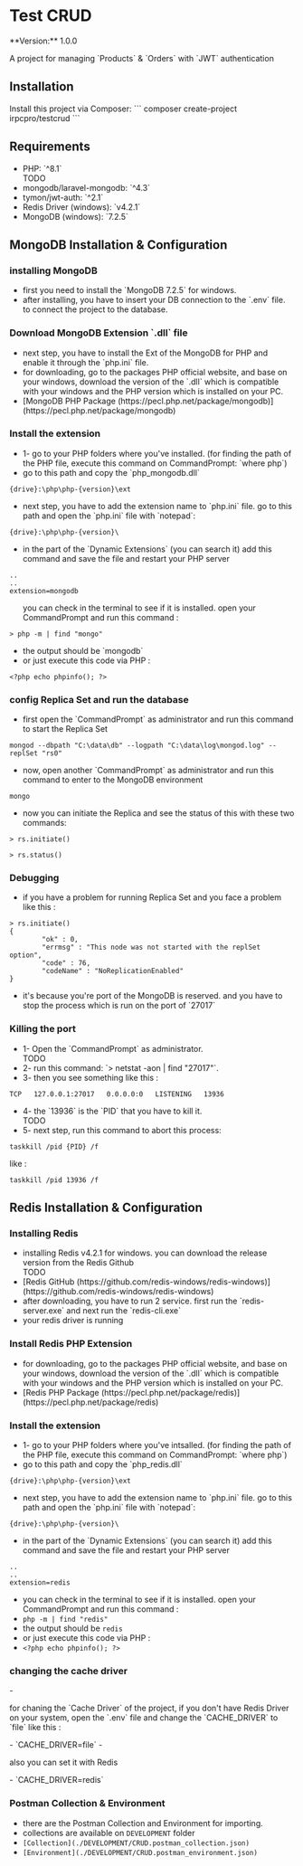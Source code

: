 <h1>Test CRUD</h1>
**Version:**
<span>1.0.0</span>

<p>A project for managing `Products` & `Orders` with `JWT` authentication</p>

<h2>Installation</h2>
Install this project via Composer:
```
composer create-project irpcpro/testcrud
```

<h2>Requirements</h2>
<ul>
    <li>PHP: `^8.1`</li> TODO
    <li>mongodb/laravel-mongodb: `^4.3`</li>
    <li>tymon/jwt-auth: `^2.1`</li>
    <li>Redis Driver (windows): `v4.2.1`</li>
    <li>MongoDB (windows): `7.2.5`</li>
</ul>

<h2>MongoDB Installation & Configuration</h2>
<h3>installing MongoDB</h3>
<ul>
    <li>first you need to install the `MongoDB 7.2.5` for windows.</li>
    <li>after installing, you have to insert your DB connection to the `.env` file. to connect the project to the database.</li>
</ul>

<h3>Download MongoDB Extension `.dll` file</h3>
<ul>
    <li>next step, you have to install the Ext of the MongoDB for PHP and enable it through the `php.ini` file.</li>
    <li>for downloading, go to the packages PHP official website, and base on your windows, download the version of the `.dll` which is compatible with your windows and the PHP version which is installed on your PC.</li>
    <li>[MongoDB PHP Package (https://pecl.php.net/package/mongodb)](https://pecl.php.net/package/mongodb)</li>
</ul>

<h3>Install the extension</h3>
<ul>
    <li>1- go to your PHP folders where you've installed. (for finding the path of the PHP file, execute this command on CommandPrompt: `where php`)</li>
    <li>go to this path and copy the `php_mongodb.dll`</li>
</ul>

```
{drive}:\php\php-{version}\ext
```
<ul>
    <li>next step, you have to add the extension name to `php.ini` file. go to this path and open the `php.ini` file with `notepad`:</li>
</ul>

```
{drive}:\php\php-{version}\
```
<ul>
    <li>in the part of the `Dynamic Extensions` (you can search it) add this command and save the file and restart your PHP server</li>
</ul>

```
..
..
extension=mongodb
```
<ul>
    <ii>you can check in the terminal to see if it is installed. open your CommandPrompt and run this command :</ii>
</ul>

```
> php -m | find "mongo"
```
<ul>
    <li>the output should be `mongodb`</li>
    <li>or just execute this code via PHP :</li>
</ul>

```phpt
<?php echo phpinfo(); ?>
```


<h3>config Replica Set and run the database</h3>
<ul>
    <li>first open the `CommandPrompt` as administrator and run this command to start the Replica Set</li>
</ul>

```
mongod --dbpath "C:\data\db" --logpath "C:\data\log\mongod.log" --replSet "rs0"
```
<ul>
    <li>now, open another `CommandPrompt` as administrator and run this command to enter to the MongoDB environment</li>
</ul>

```
mongo
```
<ul>
    <li>now you can initiate the Replica and see the status of this with these two commands:</li>
</ul>

```
> rs.initiate()

> rs.status()
```

<h3>Debugging</h3>
<ul>
    <li>if you have a problem for running Replica Set and you face a problem like this :</li>
</ul>

```composer log
> rs.initiate()
{
        "ok" : 0,
        "errmsg" : "This node was not started with the replSet option",
        "code" : 76,
        "codeName" : "NoReplicationEnabled"
}
```
<ul>
    <li>it's because you're port of the MongoDB is reserved. and you have to stop the process which is run on the port of `27017`</li>
</ul>

<h3>Killing the port</h3>
<ul>
    <li>1- Open the `CommandPrompt` as administrator.</li> TODO
    <li>2- run this command: `> netstat -aon | find "27017"`.</li>
    <li>3- then you see something like this :</li>
</ul>

```
TCP   127.0.0.1:27017   0.0.0.0:0   LISTENING   13936
```
<ul>
    <li>4- the `13936` is the `PID` that you have to kill it.</li> TODO
    <li>5- next step, run this command to abort this process:</li>
</ul>

```
taskkill /pid {PID} /f
```
like :

```
taskkill /pid 13936 /f
```

<h2>Redis Installation & Configuration</h2>
<h3>Installing Redis</h3>
<ul>
    <li>installing Redis v4.2.1 for windows. you can download the release version from the Redis Github</li> TODO
    <li>[Redis GitHub (https://github.com/redis-windows/redis-windows)](https://github.com/redis-windows/redis-windows)</li>
    <li>after downloading, you have to run 2 service. first run the `redis-server.exe` and next run the `redis-cli.exe`</li>
    <li>your redis driver is running</li>
</ul>

<h3>Install Redis PHP Extension</h3>
<ul>
    <li>for downloading, go to the packages PHP official website, and base on your windows, download the version of the `.dll` which is compatible with your windows and the PHP version which is installed on your PC.</li>
<li>[Redis PHP Package (https://pecl.php.net/package/redis)](https://pecl.php.net/package/redis)</li>
</ul>

<h3>Install the extension</h3>
<ul>
    <li>1- go to your PHP folders where you've intsalled. (for finding the path of the PHP file, execute this command on CommandPrompt: `where php`)</li>
    <li>go to this path and copy the `php_redis.dll`</li>
</ul>

```
{drive}:\php\php-{version}\ext
```

<ul>
    <li>next step, you have to add the extension name to `php.ini` file. go to this path and open the `php.ini` file with `notepad`:</li>
</ul>

```
{drive}:\php\php-{version}\
```
<ul>
    <li>in the part of the `Dynamic Extensions` (you can search it) add this command and save the file and restart your PHP server</li>
</ul>

```
..
..
extension=redis
```
- you can check in the terminal to see if it is installed. open your CommandPrompt and run this command :
- `php -m | find "redis"`
- the output should be `redis` 
- or just execute this code via PHP :
- `<?php echo phpinfo(); ?>`


<h3>changing the cache driver</h3>
- <p>for chaning the `Cache Driver` of the project, if you don't have Redis Driver on your system, open the `.env` file and change the `CACHE_DRIVER` to `file` like this :</p>
- `CACHE_DRIVER=file`
- <p>also you can set it with Redis</p>
- `CACHE_DRIVER=redis`


<h3>Postman Collection & Environment</h3>

- there are the Postman Collection and Environment for importing.
- collections are available on `DEVELOPMENT` folder
- `[Collection](./DEVELOPMENT/CRUD.postman_collection.json)`
- `[Environment](./DEVELOPMENT/CRUD.postman_environment.json)`


